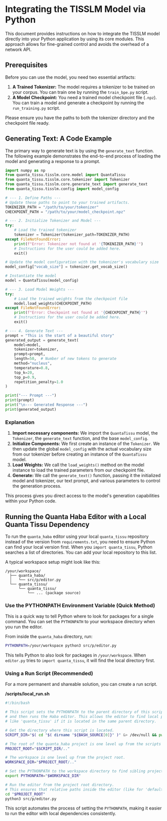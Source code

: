 # Integrating the TISSLM Model via Python

This document provides instructions on how to integrate the TISSLM model directly into your Python application by using its core modules. This approach allows for fine-grained control and avoids the overhead of a network API.

## Prerequisites

Before you can use the model, you need two essential artifacts:

1.  **A Trained Tokenizer:** The model requires a tokenizer to be trained on your corpus. You can train one by running the `train_bpe.py` script.
2.  **A Model Checkpoint:** You need a trained model checkpoint file (`.npz`). You can train a model and generate a checkpoint by running the `run_training.py` script.

Please ensure you have the paths to both the tokenizer directory and the checkpoint file ready.

## Generating Text: A Code Example

The primary way to generate text is by using the `generate_text` function. The following example demonstrates the end-to-end process of loading the model and generating a response to a prompt.

```python
import numpy as np
from quanta_tissu.tisslm.core.model import QuantaTissu
from quanta_tissu.tisslm.core.tokenizer import Tokenizer
from quanta_tissu.tisslm.core.generate_text import generate_text
from quanta_tissu.tisslm.config import model_config

# --- 1. Define Paths ---
# Update these paths to point to your trained artifacts.
TOKENIZER_PATH = "/path/to/your/tokenizer"
CHECKPOINT_PATH = "/path/to/your/model_checkpoint.npz"

# --- 2. Initialize Tokenizer and Model ---
try:
    # Load the trained tokenizer
    tokenizer = Tokenizer(tokenizer_path=TOKENIZER_PATH)
except FileNotFoundError:
    print(f"Error: Tokenizer not found at '{TOKENIZER_PATH}'")
    # Instructions for the user could be added here.
    exit()

# Update the model configuration with the tokenizer's vocabulary size
model_config["vocab_size"] = tokenizer.get_vocab_size()

# Instantiate the model
model = QuantaTissu(model_config)

# --- 3. Load Model Weights ---
try:
    # Load the trained weights from the checkpoint file
    model.load_weights(CHECKPOINT_PATH)
except FileNotFoundError:
    print(f"Error: Checkpoint not found at '{CHECKPOINT_PATH}'")
    # Instructions for the user could be added here.
    exit()

# --- 4. Generate Text ---
prompt = "This is the start of a beautiful story"
generated_output = generate_text(
    model=model,
    tokenizer=tokenizer,
    prompt=prompt,
    length=50,  # Number of new tokens to generate
    method="nucleus",
    temperature=0.8,
    top_k=20,
    top_p=0.9,
    repetition_penalty=1.0
)

print("--- Prompt ---")
print(prompt)
print("\n--- Generated Response ---")
print(generated_output)

```

### Explanation

1.  **Import necessary components:** We import the `QuantaTissu` model, the `Tokenizer`, the `generate_text` function, and the base `model_config`.
2.  **Initialize Components:** We first create an instance of the `Tokenizer`. We then update the global `model_config` with the actual vocabulary size from our tokenizer before creating an instance of the `QuantaTissu` model.
3.  **Load Weights:** We call the `load_weights()` method on the model instance to load the trained parameters from our checkpoint file.
4.  **Generate:** We call the `generate_text()` function, passing it the initialized model and tokenizer, our text prompt, and various parameters to control the generation process.

This process gives you direct access to the model's generation capabilities within your Python code.

## Running the Quanta Haba Editor with a Local Quanta Tissu Dependency

To run the `quanta_haba` editor using your local `quanta_tissu` repository instead of the version from `requirements.txt`, you need to ensure Python can find your local version first. When you `import quanta_tissu`, Python searches a list of directories. You can add your local repository to this list.

A typical workspace setup might look like this:
```
/your/workspace/
  ├── quanta_haba/
  │   └── src/p/editor.py
  └── quanta_tissu/
      └── quanta_tissu/
          └── ... (package source)
```

### Use the PYTHONPATH Environment Variable (Quick Method)

This is a quick way to tell Python where to look for packages for a single command. You can set the `PYTHONPATH` to your workspace directory when you run the editor.

From inside the `quanta_haba` directory, run:
```bash
PYTHONPATH=/your/workspace python3 src/p/editor.py
```
This tells Python to also look for packages in `/your/workspace`. When `editor.py` tries to `import quanta_tissu`, it will find the local directory first.

### Using a Run Script (Recommended)

For a more permanent and shareable solution, you can create a run script.

**/scripts/local_run.sh**
```bash
#!/bin/bash

# This script sets the PYTHONPATH to the parent directory of this script's location
# and then runs the Haba editor. This allows the editor to find local packages
# like 'quanta_tissu' if it is located in the same parent directory.

# Get the directory where this script is located.
SCRIPT_DIR="$( cd "$( dirname "${BASH_SOURCE[0]}" )" &> /dev/null && pwd )"

# The root of the quanta_haba project is one level up from the scripts directory.
PROJECT_ROOT="$SCRIPT_DIR/.."

# The workspace is one level up from the project root.
WORKSPACE_DIR="$PROJECT_ROOT/.."

# Set the PYTHONPATH to the workspace directory to find sibling projects.
export PYTHONPATH="$WORKSPACE_DIR"

# Run the editor from the project root directory.
# This ensures that relative paths inside the editor (like for 'default_prompt.txt') work correctly.
cd "$PROJECT_ROOT"
python3 src/p/editor.py
```
This script automates the process of setting the `PYTHONPATH`, making it easier to run the editor with local dependencies consistently.